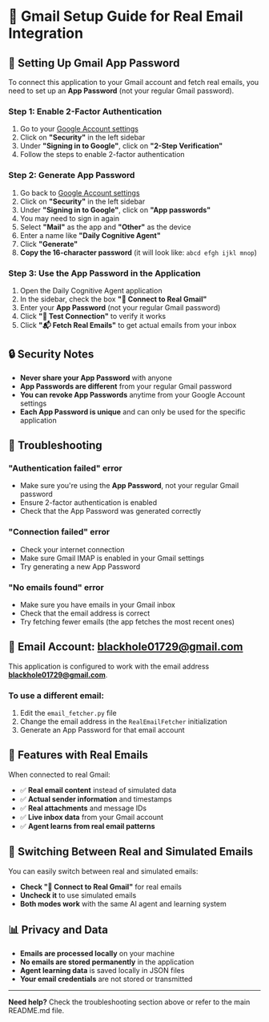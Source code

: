 # 📧 Gmail Setup Guide for Real Email Integration

## 🔐 Setting Up Gmail App Password

To connect this application to your Gmail account and fetch real emails, you need to set up an **App Password** (not your regular Gmail password).

### Step 1: Enable 2-Factor Authentication

1. Go to your [Google Account settings](https://myaccount.google.com/)
2. Click on **"Security"** in the left sidebar
3. Under **"Signing in to Google"**, click on **"2-Step Verification"**
4. Follow the steps to enable 2-factor authentication

### Step 2: Generate App Password

1. Go back to [Google Account settings](https://myaccount.google.com/)
2. Click on **"Security"** in the left sidebar
3. Under **"Signing in to Google"**, click on **"App passwords"**
4. You may need to sign in again
5. Select **"Mail"** as the app and **"Other"** as the device
6. Enter a name like **"Daily Cognitive Agent"**
7. Click **"Generate"**
8. **Copy the 16-character password** (it will look like: `abcd efgh ijkl mnop`)

### Step 3: Use the App Password in the Application

1. Open the Daily Cognitive Agent application
2. In the sidebar, check the box **"🔗 Connect to Real Gmail"**
3. Enter your **App Password** (not your regular Gmail password)
4. Click **"🔗 Test Connection"** to verify it works
5. Click **"📬 Fetch Real Emails"** to get actual emails from your inbox

## 🔒 Security Notes

- **Never share your App Password** with anyone
- **App Passwords are different** from your regular Gmail password
- **You can revoke App Passwords** anytime from your Google Account settings
- **Each App Password is unique** and can only be used for the specific application

## 🚨 Troubleshooting

### "Authentication failed" error
- Make sure you're using the **App Password**, not your regular Gmail password
- Ensure 2-factor authentication is enabled
- Check that the App Password was generated correctly

### "Connection failed" error
- Check your internet connection
- Make sure Gmail IMAP is enabled in your Gmail settings
- Try generating a new App Password

### "No emails found" error
- Make sure you have emails in your Gmail inbox
- Check that the email address is correct
- Try fetching fewer emails (the app fetches the most recent ones)

## 📧 Email Account: blackhole01729@gmail.com

This application is configured to work with the email address **blackhole01729@gmail.com**. 

### To use a different email:
1. Edit the `email_fetcher.py` file
2. Change the email address in the `RealEmailFetcher` initialization
3. Generate an App Password for that email account

## 🎯 Features with Real Emails

When connected to real Gmail:
- ✅ **Real email content** instead of simulated data
- ✅ **Actual sender information** and timestamps
- ✅ **Real attachments** and message IDs
- ✅ **Live inbox data** from your Gmail account
- ✅ **Agent learns from real email patterns**

## 🔄 Switching Between Real and Simulated Emails

You can easily switch between real and simulated emails:
- **Check "🔗 Connect to Real Gmail"** for real emails
- **Uncheck it** to use simulated emails
- **Both modes work** with the same AI agent and learning system

## 📊 Privacy and Data

- **Emails are processed locally** on your machine
- **No emails are stored permanently** in the application
- **Agent learning data** is saved locally in JSON files
- **Your email credentials** are not stored or transmitted

---

**Need help?** Check the troubleshooting section above or refer to the main README.md file. 